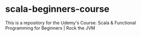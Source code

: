 # scala-beginners-course
This is a repository for the Udemy's Course: Scala &amp; Functional Programming for Beginners | Rock the JVM
